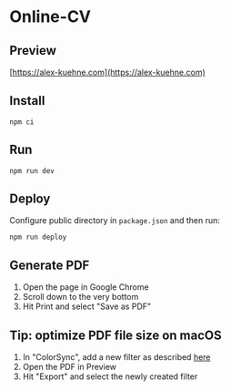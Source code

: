 # Online-CV

## Preview

[https://alex-kuehne.com](https://alex-kuehne.com)

## Install

    npm ci

## Run

    npm run dev

## Deploy

Configure public directory in `package.json` and then run:

    npm run deploy

## Generate PDF

1. Open the page in Google Chrome
1. Scroll down to the very bottom
1. Hit Print and select "Save as PDF"

## Tip: optimize PDF file size on macOS

1. In "ColorSync", add a new filter as described [here](https://apple.stackexchange.com/a/354553)
2. Open the PDF in Preview
3. Hit "Export" and select the newly created filter
